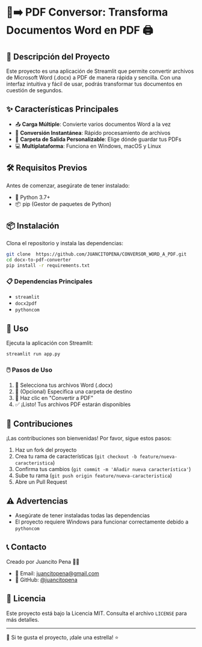 # 📄➡️ PDF Conversor: Transforma Documentos Word en PDF 🖨️

## 🚀 Descripción del Proyecto

Este proyecto es una aplicación de Streamlit que permite convertir archivos de Microsoft Word (.docx) a PDF de manera rápida y sencilla. Con una interfaz intuitiva y fácil de usar, podrás transformar tus documentos en cuestión de segundos. 

## ✨ Características Principales

- 📤 **Carga Múltiple**: Convierte varios documentos Word a la vez
- 🔄 **Conversión Instantánea**: Rápido procesamiento de archivos
- 📂 **Carpeta de Salida Personalizable**: Elige dónde guardar tus PDFs
- 💻 **Multiplataforma**: Funciona en Windows, macOS y Linux

## 🛠️ Requisitos Previos

Antes de comenzar, asegúrate de tener instalado:

- 🐍 Python 3.7+
- 📦 pip (Gestor de paquetes de Python)

## 📦 Instalación

Clona el repositorio y instala las dependencias:

```bash
git clone  https://github.com/JUANCITOPENA/CONVERSOR_WORD_A_PDF.git
cd docx-to-pdf-converter
pip install -r requirements.txt
```

### 📋 Dependencias Principales

- `streamlit`
- `docx2pdf`
- `pythoncom`

## 🚀 Uso

Ejecuta la aplicación con Streamlit:

```bash
streamlit run app.py
```

### 🖱️ Pasos de Uso

1. 📂 Selecciona tus archivos Word (.docx)
2. 📍 (Opcional) Especifica una carpeta de destino
3. 🔄 Haz clic en "Convertir a PDF"
4. ✅ ¡Listo! Tus archivos PDF estarán disponibles

## 🤝 Contribuciones

¡Las contribuciones son bienvenidas! Por favor, sigue estos pasos:

1. Haz un fork del proyecto
2. Crea tu rama de características (`git checkout -b feature/nueva-caracteristica`)
3. Confirma tus cambios (`git commit -m 'Añadir nueva característica'`)
4. Sube tu rama (`git push origin feature/nueva-caracteristica`)
5. Abre un Pull Request

## ⚠️ Advertencias

- Asegúrate de tener instaladas todas las dependencias
- El proyecto requiere Windows para funcionar correctamente debido a `pythoncom`

## 📞 Contacto

Creado por Juancito Pena 👨‍💻

- 📧 Email: juancitopena@gmail.com
- 🐙 GitHub: [@juancitopena](https://github.com/juancitopena)

## 📄 Licencia

Este proyecto está bajo la Licencia MIT. Consulta el archivo `LICENSE` para más detalles.

---

🌟 Si te gusta el proyecto, ¡dale una estrella! ⭐
